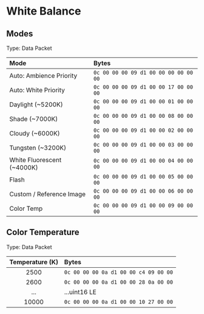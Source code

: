 # White Balance

## Modes

Type: Data Packet

|Mode|Bytes|
|:---|:---|
|Auto: Ambience Priority|`0c 00 00 00 09 d1 00 00 00 00 00 00`|
|Auto: White Priority|`0c 00 00 00 09 d1 00 00 17 00 00 00`|
|Daylight (~5200K)|`0c 00 00 00 09 d1 00 00 01 00 00 00`|
|Shade (~7000K)|`0c 00 00 00 09 d1 00 00 08 00 00 00`|
|Cloudy (~6000K)|`0c 00 00 00 09 d1 00 00 02 00 00 00`|
|Tungsten (~3200K)|`0c 00 00 00 09 d1 00 00 03 00 00 00`|
|White Fluorescent (~4000K)|`0c 00 00 00 09 d1 00 00 04 00 00 00`|
|Flash|`0c 00 00 00 09 d1 00 00 05 00 00 00`|
|Custom / Reference Image|`0c 00 00 00 09 d1 00 00 06 00 00 00`|
|Color Temp|`0c 00 00 00 09 d1 00 00 09 00 00 00`|

## Color Temperature

Type: Data Packet

|Temperature (K)|Bytes|
|:---:|:---|
|2500|`0c 00 00 00 0a d1 00 00 c4 09 00 00`|
|2600|`0c 00 00 00 0a d1 00 00 28 0a 00 00`|
|...|...uint16 LE|
|10000|`0c 00 00 00 0a d1 00 00 10 27 00 00`|
